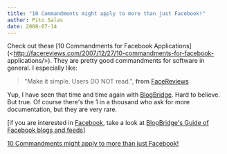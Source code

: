```yaml
---
title: "10 Commandments might apply to more than just Facebook!"
author: Pito Salas
date: 2008-07-14
---
```




Check out these [10 Commandments for Facebook
Applications](<http://facereviews.com/2007/12/27/10-commandments-for-facebook-
applications/>). They are pretty good commandments for software in general. I
especially like:

> "Make it simple. Users DO NOT read.", **from**
> [FaceReviews](<http://www.facereviews.com/>)

Yup, I have seen that time and time again with
[BlogBridge](<http://www.blogbridge.com>). Hard to believe. But true. Of
course there's the 1 in a thousand who ask for more documentation, but they
are very rare.

[if you are interested in [Facebook](<http://www.facebook.com>), take a look
at [BlogBridge's Guide of Facebook blogs and
feeds](<http://library.blogbridge.com/folder/13069-world-of-facebook>)]


[10 Commandments might apply to more than just Facebook!](None)
